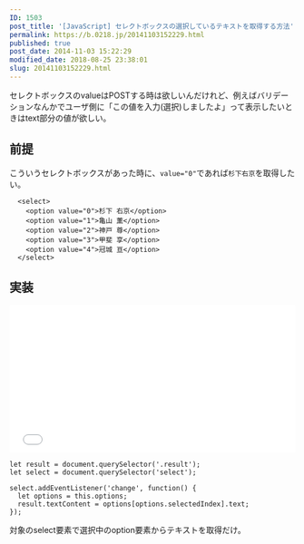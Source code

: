 ```yaml
---
ID: 1503
post_title: '[JavaScript] セレクトボックスの選択しているテキストを取得する方法'
permalink: https://b.0218.jp/20141103152229.html
published: true
post_date: 2014-11-03 15:22:29
modified_date: 2018-08-25 23:38:01
slug: 20141103152229.html
---
```

セレクトボックスのvalueはPOSTする時は欲しいんだけれど、例えばバリデーションなんかでユーザ側に「この値を入力(選択)しましたよ」って表示したいときはtext部分の値が欲しい。

<!--more-->

<h2>前提</h2>

こういうセレクトボックスがあった時に、<code>value="0"</code>であれば<code>杉下右京</code>を取得したい。

<pre><code class="language-html">  &lt;select&gt;
    &lt;option value="0"&gt;杉下 右京&lt;/option&gt;
    &lt;option value="1"&gt;亀山 薫&lt;/option&gt;
    &lt;option value="2"&gt;神戸 尊&lt;/option&gt;
    &lt;option value="3"&gt;甲斐 享&lt;/option&gt;
    &lt;option value="4"&gt;冠城 亘&lt;/option&gt;
  &lt;/select&gt;
</code></pre>

<h2>実装</h2>

<iframe height='260' scrolling='no' title='Get SelectBox Option Text' src='//codepen.io/hiro0218/embed/gdPXYE/?height=263&theme-id=light&default-tab=result&embed-version=2' frameborder='no' allowtransparency='true' allowfullscreen='true' style='width: 100%;'>See the Pen <a href='https://codepen.io/hiro0218/pen/gdPXYE/'>Get SelectBox Option Text</a> by hiro (<a href='https://codepen.io/hiro0218'>@hiro0218</a>) on <a href='https://codepen.io'>CodePen</a>.
</iframe>

<pre><code class="language-js">let result = document.querySelector('.result');
let select = document.querySelector('select');

select.addEventListener('change', function() {
  let options = this.options;
  result.textContent = options[options.selectedIndex].text;
});
</code></pre>

対象のselect要素で選択中のoption要素からテキストを取得だけ。